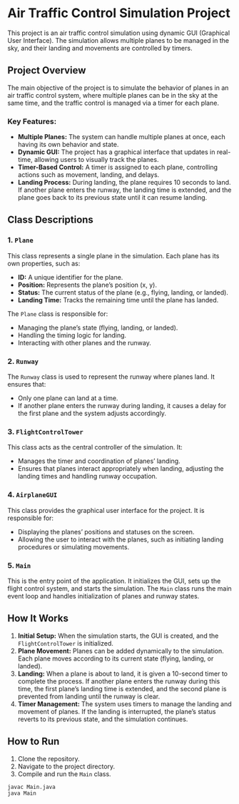 # Air Traffic Control Simulation Project

This project is an air traffic control simulation using dynamic GUI (Graphical User Interface). The simulation allows multiple planes to be managed in the sky, and their landing and movements are controlled by timers.

## Project Overview

The main objective of the project is to simulate the behavior of planes in an air traffic control system, where multiple planes can be in the sky at the same time, and the traffic control is managed via a timer for each plane. 

### Key Features:
- **Multiple Planes:** The system can handle multiple planes at once, each having its own behavior and state.
- **Dynamic GUI:** The project has a graphical interface that updates in real-time, allowing users to visually track the planes.
- **Timer-Based Control:** A timer is assigned to each plane, controlling actions such as movement, landing, and delays.
- **Landing Process:** During landing, the plane requires 10 seconds to land. If another plane enters the runway, the landing time is extended, and the plane goes back to its previous state until it can resume landing.

## Class Descriptions

### 1. `Plane`
This class represents a single plane in the simulation. Each plane has its own properties, such as:
- **ID:** A unique identifier for the plane.
- **Position:** Represents the plane’s position (x, y).
- **Status:** The current status of the plane (e.g., flying, landing, or landed).
- **Landing Time:** Tracks the remaining time until the plane has landed.

The `Plane` class is responsible for:
- Managing the plane’s state (flying, landing, or landed).
- Handling the timing logic for landing.
- Interacting with other planes and the runway.

### 2. `Runway`
The `Runway` class is used to represent the runway where planes land. It ensures that:
- Only one plane can land at a time.
- If another plane enters the runway during landing, it causes a delay for the first plane and the system adjusts accordingly.

### 3. `FlightControlTower`
This class acts as the central controller of the simulation. It:
- Manages the timer and coordination of planes’ landing.
- Ensures that planes interact appropriately when landing, adjusting the landing times and handling runway occupation.

### 4. `AirplaneGUI`
This class provides the graphical user interface for the project. It is responsible for:
- Displaying the planes’ positions and statuses on the screen.
- Allowing the user to interact with the planes, such as initiating landing procedures or simulating movements.

### 5. `Main`
This is the entry point of the application. It initializes the GUI, sets up the flight control system, and starts the simulation. The `Main` class runs the main event loop and handles initialization of planes and runway states.

## How It Works

1. **Initial Setup:** When the simulation starts, the GUI is created, and the `FlightControlTower` is initialized.
2. **Plane Movement:** Planes can be added dynamically to the simulation. Each plane moves according to its current state (flying, landing, or landed).
3. **Landing:** When a plane is about to land, it is given a 10-second timer to complete the process. If another plane enters the runway during this time, the first plane’s landing time is extended, and the second plane is prevented from landing until the runway is clear.
4. **Timer Management:** The system uses timers to manage the landing and movement of planes. If the landing is interrupted, the plane’s status reverts to its previous state, and the simulation continues.

## How to Run

1. Clone the repository.
2. Navigate to the project directory.
3. Compile and run the `Main` class.

```bash
javac Main.java
java Main
